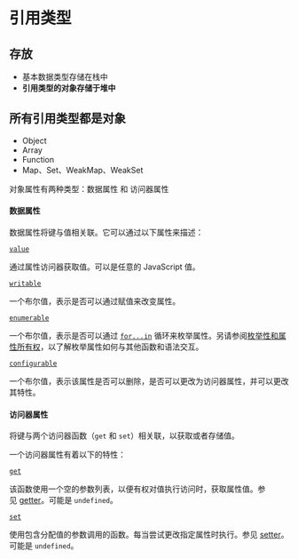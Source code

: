 # 引用类型
## 存放
- 基本数据类型存储在栈中
- **引用类型的对象存储于堆中**

## 所有引用类型都是对象
- Object
- Array
- Function
- Map、Set、WeakMap、WeakSet


对象属性有两种类型：数据属性 和 访问器属性

#### 数据属性

数据属性将键与值相关联。它可以通过以下属性来描述：

[`value`](https://developer.mozilla.org/zh-CN/docs/Web/JavaScript/Data_structures#value)

通过属性访问器获取值。可以是任意的 JavaScript 值。

[`writable`](https://developer.mozilla.org/zh-CN/docs/Web/JavaScript/Data_structures#writable)

一个布尔值，表示是否可以通过赋值来改变属性。

[`enumerable`](https://developer.mozilla.org/zh-CN/docs/Web/JavaScript/Data_structures#enumerable)

一个布尔值，表示是否可以通过 [`for...in`](https://developer.mozilla.org/zh-CN/docs/Web/JavaScript/Reference/Statements/for...in) 循环来枚举属性。另请参阅[枚举性和属性所有权](https://developer.mozilla.org/zh-CN/docs/Web/JavaScript/Enumerability_and_ownership_of_properties)，以了解枚举属性如何与其他函数和语法交互。

[`configurable`](https://developer.mozilla.org/zh-CN/docs/Web/JavaScript/Data_structures#configurable)

一个布尔值，表示该属性是否可以删除，是否可以更改为访问器属性，并可以更改其特性。


#### 访问器属性

将键与两个访问器函数（`get` 和 `set`）相关联，以获取或者存储值。


一个访问器属性有着以下的特性：

[`get`](https://developer.mozilla.org/zh-CN/docs/Web/JavaScript/Data_structures#get)

该函数使用一个空的参数列表，以便有权对值执行访问时，获取属性值。参见 [getter](https://developer.mozilla.org/zh-CN/docs/Web/JavaScript/Reference/Functions/get)。可能是 `undefined`。

[`set`](https://developer.mozilla.org/zh-CN/docs/Web/JavaScript/Data_structures#set)

使用包含分配值的参数调用的函数。每当尝试更改指定属性时执行。参见 [setter](https://developer.mozilla.org/zh-CN/docs/Web/JavaScript/Reference/Functions/set)。可能是 `undefined`。